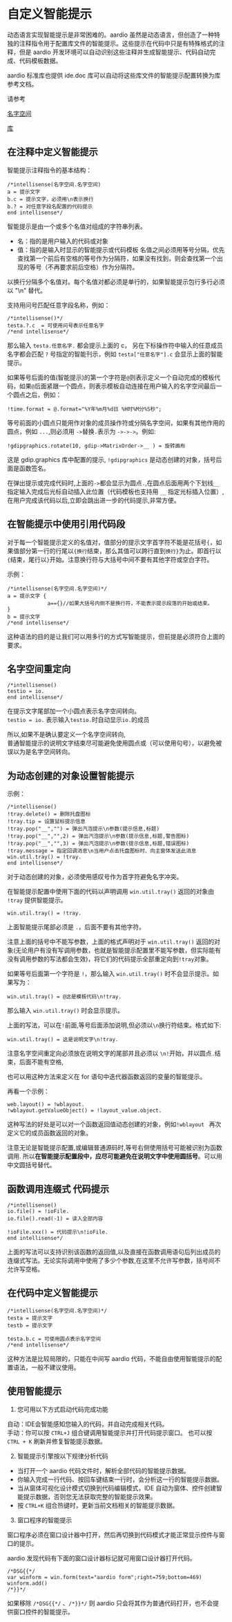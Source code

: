 # 自定义智能提示

动态语言实现智能提示是非常困难的。aardio 虽然是动态语言，但创造了一种特独的注释指令用于配置库文件的智能提示。这些提示在代码中只是有特殊格式的注释，但是 aardio 开发环境可以自动识别这些注释并生成智能提示、代码自动完成、代码模板数据。

aardio 标准库也提供 ide.doc 库可以自动将这些库文件的智能提示配置转换为库参考文档。

请参考 

[名字空间](../language-reference/namespace.md) 

[库](import.md)

## **在注释中定义智能提示**

智能提示注释指令的基本结构：

```aardio
/*intellisense(名字空间.名字空间)
a = 提示文字
b.c = 提示文字，必须用\n表示换行
b.? = 对任意字段名配置的代码提示 
end intellisense*/
```  
  
智能提示是由一个或多个名值对组成的字符串列表。
- 名：指的是用户输入的代码或对象
- 值：指的是输入时显示的智能提示或代码模板
名值之间必须用等号分隔，优先查找第一个前后有空格的等号作为分隔符，如果没有找到，则会查找第一个出现的等号（不再要求前后空格）作为分隔符。

以换行分隔多个名值对。每个名值对都必须是单行的，如果智能提示包行多行必须以 "\n" 替代。

支持用问号匹配任意字段名称，例如：
  
```aardio
/*intellisense()*/
testa.?.c  = 可使用问号表示任意名字 
/*end intellisense*/
```  

那么输入 `testa.任意名字.` 都会提示上面的 c， 另在下标操作符中输入的任意成员名字都会匹配 `?` 号指定的智能刊示，例如  `testa["任意名字"].c` 会显示上面的智能提示。
  
如果等号后面的值(智能提示)的第一个字符是`@`则表示定义一个自动完成的模板代码，如果`@`后面紧跟一个圆点，则表示模板自动连接在用户输入的名字空间最后一个圆点之后，例如：  

`!time.format = @.format="%Y年%m月%d日 %H时%M分%S秒";`

等号前面的小圆点只能用作对象的成员操作符或分隔名字空间，如果有其他作用的圆点，例如 `...`,则必须用 `->`替换`.`表示为 `->->->`。例如:  

`!gdipgraphics.rotate(10, gdip->MatrixOrder->__ ) = 旋转画布 `

这是 gdip.graphics 库中配置的提示, `!gdipgraphics` 是动态创建的对象，括号后面是函数签名。  

在弹出提示或完成代码时,上面的`->`都会显示为圆点`.`,在圆点后面用两个下划线`__`指定输入完成后光标自动插入此位置（代码模板也支持用 `__` 指定光标插入位置）,  在用户完成该代码以后,立即会跳出进一步的代码提示,非常方便。


## 在智能提示中使用引用代码段

对于每一个智能提示定义的名值对，值部分的提示文字首字符不能是花括号`{`，如果值部分第一行的行尾以`{换行`结束，那么其值可以跨行直到`换行}`为止。即首行以`{`结束，尾行以`}`开始。注意换行符与大括号中间不要有其他字符或空白字符。

示例：
  
```aardio
/*intellisense(名字空间.名字空间)*/
a = 提示文字 {
             a=={}//如果大括号内侧不是换行符，不能表示提示段落的开始或结束。
} 
b = 提示文字 
/*end intellisense*/
```

这种语法的目的是让我们可以用多行的方式写智能提示，但前提是必须符合上面的要求。

## 名字空间重定向

  
```aardio
/*intellisense()
testio = io.
end intellisense*/
```  

在提示文字尾部加一个小圆点表示名字空间转向。  
`testio = io.` 表示输入`testio.`时自动显示`io.`的成员  
  
所以,如果不是确认要定义一个名字空间转向,  
普通智能提示的说明文字结束尽可能避免使用圆点或（可以使用句号），以避免被误以为是名字空间转向。 

## 为动态创建的对象设置智能提示

示例：

```aardio
/*intellisense()
!tray.delete() = 删除托盘图标
!tray.tip = 设置鼠标提示信息
!tray.pop("__","") = 弹出汽泡提示\n参数(提示信息,标题)
!tray.pop("__","",2) = 弹出汽泡提示\n参数(提示信息,标题,警告图标)
!tray.pop("__","",3) = 弹出汽泡提示\n参数(提示信息,标题,错误图标)
!tray.message = 指定回调消息\n当用户点击托盘图标时、向主窗体发送此消息
win.util.tray() = !tray. 
end intellisense*/
```  

对于动态创建的对象，必须使用感叹号作为首字符避免名字冲突。

在智能提示配置中使用下面的代码以声明调用 `win.util.tray()` 返回的对象由 `!tray` 提供智能提示。
 
`win.util.tray() = !tray.`

上面智能提示尾部必须是 `.`，后面不要有其他字符。

注意上面的括号中不能写参数，上面的格式声明对于 `win.util.tray()` 返回的对象(无论用户有没有写调用参数，也就是智能提示配置里不能写参数，但实际能有没有调用参数的写法都会生效)，将它们的代码提示全部重定向到`!tray`对象。


如果等号后面第一个字符是 `!`，那么输入 `win.util.tray()` 时不会显示提示。如果写为：

`win.util.tray() = @这是模板代码\n!tray.`

那么输入 `win.util.tray()` 时会显示提示。
  
上面的写法，可以在`!`前面,等号后面添加说明,但必须以`\n`换行符结束。格式如下:  

`win.util.tray() = 这是说明文字\n!tray.  `
  
注意名字空间重定向必须放在说明文字的尾部并且必须以 `\n!`开始，并以圆点`.`结束，后面不能有空格,  

也可以用这种方法来定义在 for 语句中迭代器函数返回的变量的智能提示。

再看一个示例：

```aardio
web.layout() = !wblayout.
!wblayout.getValueObject() = !layout_value.object.
```  

这种写法的好处是可以对一个函数返回值动态创建的对象，例如`!wblayout ` 再次定义它的成员函数返回的对象。 

注意无论是智能提示配置,或编辑普通源码时,等号右侧使用括号可能被识别为函数调用.  所以**在智能提示配置段中，应尽可能避免在说明文字中使用圆括号**。可以用中文圆括号替代。

## 函数调用连缀式 代码提示

```aardio
/*intellisense()
io.file() = !ioFile.
io.file().read(-1) = 读入全部内容 

!ioFile.xxx() = 代码提示\n!ioFile.
end intellisense*/
```  

上面的写法可以支持识别该函数的返回值,以及直接在函数调用语句后列出成员的连缀式写法。无论实际调用中使用了多少个参数,在这里不允许写参数，括号间不允许写空格。
  
## 在代码中定义智能提示

```aardio
/*intellisense(名字空间.名字空间)*/
testa = 提示文字
testb = 提示文字 

testa.b.c = 可使用圆点表示名字空间 
/*end intellisense*/
```  
 
这种方法是比较局限的，只能在中间写 aardio 代码，不能自由使用智能提示的配置语法，一般不建议使用。

## 使用智能提示

1. 您可用以下方式启动代码完成功能

自动：IDE会智能感知您输入的代码，并自动完成相关代码。  
手动：你可以按 `CTRL+J` 组合键调用智能提示并打开代码提示窗口。 也可以按 `CTRL + K` 刷新并修复智能提示数据。
  

2. 智能提示引擎按以下规律分析代码

*   当打开一个 aardio 代码文件时，解析全部代码的智能提示数据。
*   你输入完成一行代码、按回车键结束一行时，会分析这一行的智能提示数据。
*   当从窗体可视化设计模式切换到代码编辑模式，IDE 自动为窗体、控件创建智能提示数据，否则您无法获取完整的智能提示效果。
*   按 `CTRL+K` 组合热键时，更新当前文档相关的智能提示数据。

3. 窗口程序的智能提示

窗口程序必须在窗口设计器中打开，然后再切换到代码模式才能正常显示控件与窗口的提示。

aardio 发现代码有下面的窗口设计器标记就可用窗口设计器打开代码。

```aardio
/*DSG{{*/
var winform = win.form(text="aardio form";right=759;bottom=469)
winform.add()
/*}}*/
```

如果移除 `/*DSG{{*/` 、`/*}}*/` 则 aardio 只会将其作为普通代码打开，也不会提供窗口控件的智能提示。